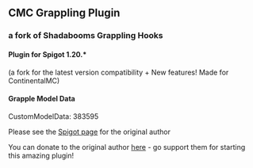 ## CMC Grappling Plugin
### a fork of Shadabooms Grappling Hooks
#### Plugin for Spigot 1.20.*
(a fork for the latest version compatibility + New features! Made for ContinentalMC)
  


#### Grapple Model Data
CustomModelData: 383595





Please see the [Spigot page](https://www.spigotmc.org/resources/shoobadoms-grappling-hooks.106229/) for the original author
  
You can donate to the original author [here](https://www.paypal.com/donate/?hosted_button_id=RW6MXPQRV25H4) - go support them for starting this amazing plugin!
